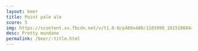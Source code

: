 ```yaml
---
layout: beer
title: Point pale ale
score: 5
img: https://scontent.xx.fbcdn.net/v/t1.0-0/p480x480/1185998_10151860443158745_158593717_n.jpg?oh=cffe0d22ed6994afc6aa2a549243c1eb&oe=5880D2E9
desc: Pretty mundane
permalink: /beer/:title.html
---
```

